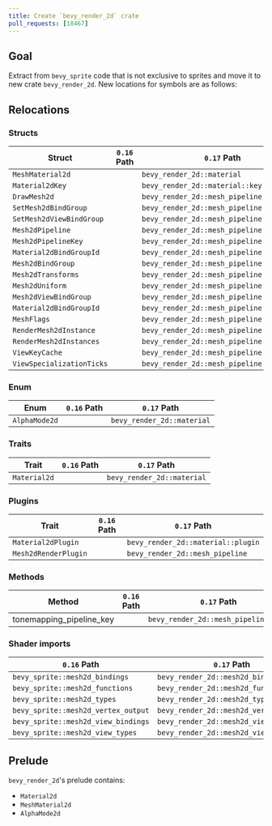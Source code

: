 ```yaml
---
title: Create `bevy_render_2d` crate
pull_requests: [18467]
---
```


## Goal

Extract from `bevy_sprite` code that is not exclusive to sprites and move it to
new crate `bevy_render_2d`. New locations for symbols are as follows:

## Relocations

### Structs

Struct | `0.16` Path | `0.17` Path
--- | --- | ---
`MeshMaterial2d` | | `bevy_render_2d::material`
`Material2dKey` | | `bevy_render_2d::material::key`
`DrawMesh2d` | | `bevy_render_2d::mesh_pipeline::commands`
`SetMesh2dBindGroup` | | `bevy_render_2d::mesh_pipeline::commands`
`SetMesh2dViewBindGroup` | | `bevy_render_2d::mesh_pipeline::commands`
`Mesh2dPipeline` | | `bevy_render_2d::mesh_pipeline::pipeline`
`Mesh2dPipelineKey` | | `bevy_render_2d::mesh_pipeline::key`
`Material2dBindGroupId` | | `bevy_render_2d::mesh_pipeline::render`
`Mesh2dBindGroup` | | `bevy_render_2d::mesh_pipeline::render`
`Mesh2dTransforms` | | `bevy_render_2d::mesh_pipeline::render`
`Mesh2dUniform` | | `bevy_render_2d::mesh_pipeline::render`
`Mesh2dViewBindGroup` | | `bevy_render_2d::mesh_pipeline::render`
`Material2dBindGroupId` | | `bevy_render_2d::mesh_pipeline::render`
`MeshFlags` | | `bevy_render_2d::mesh_pipeline::render`
`RenderMesh2dInstance` | | `bevy_render_2d::mesh_pipeline::render`
`RenderMesh2dInstances` | | `bevy_render_2d::mesh_pipeline::render`
`ViewKeyCache` | | `bevy_render_2d::mesh_pipeline::render`
`ViewSpecializationTicks` | | `bevy_render_2d::mesh_pipeline::render`

### Enum

Enum | `0.16` Path | `0.17` Path
--- | --- | ---
`AlphaMode2d` | | `bevy_render_2d::material`

### Traits

Trait | `0.16` Path | `0.17` Path
--- | --- | ---
`Material2d` | | `bevy_render_2d::material`

### Plugins

Trait | `0.16` Path | `0.17` Path
--- | --- | ---
`Material2dPlugin` | | `bevy_render_2d::material::plugin`
`Mesh2dRenderPlugin` | | `bevy_render_2d::mesh_pipeline`

### Methods

Method  | `0.16` Path | `0.17` Path
--- | --- | ---
tonemapping_pipeline_key | | `bevy_render_2d::mesh_pipeline::key`

### Shader imports

`0.16` Path | `0.17` Path
--- | ---
`bevy_sprite::mesh2d_bindings` | `bevy_render_2d::mesh2d_bindings`
`bevy_sprite::mesh2d_functions` | `bevy_render_2d::mesh2d_functions`
`bevy_sprite::mesh2d_types` | `bevy_render_2d::mesh2d_types`
`bevy_sprite::mesh2d_vertex_output` | `bevy_render_2d::mesh2d_vertex_output`
`bevy_sprite::mesh2d_view_bindings` | `bevy_render_2d::mesh2d_view_bindings`
`bevy_sprite::mesh2d_view_types` | `bevy_render_2d::mesh2d_view_types`

## Prelude

`bevy_render_2d`'s prelude contains:

* `Material2d`
* `MeshMaterial2d`
* `AlphaMode2d`
